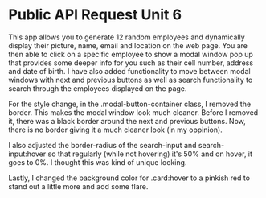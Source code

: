 # Public API Request Unit 6
This app allows you to generate 12 random employees and dynamically display their picture, name, email and location on the web page. You are then able to click on a specific employee to 
show a modal window pop up that provides some deeper info for you such as their cell number, address and date of birth. I have also added functionality to move between modal windows with
next and previous buttons as well as search functionality to search through the employees displayed on the page.

For the style change, in the .modal-button-container class, I removed the border. This makes the modal window look much cleaner. Before I removed it, there was a black border around
the next and previous buttons. Now, there is no border giving it a much cleaner look (in my oppinion).

I also adjusted the border-radius of the search-input and search-input:hover so that regularly (while not hovering) it's 50% and on hover, it goes to 0%. I thought this was kind of unique looking.

Lastly, I changed the background color for .card:hover to a pinkish red to stand out a little more and add some flare. 


 
